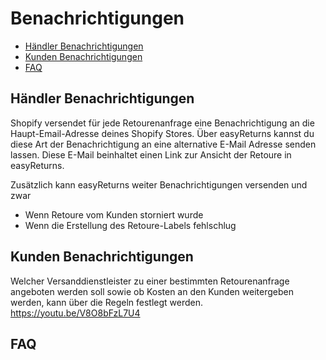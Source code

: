 # Benachrichtigungen

-   [Händler Benachrichtigungen](#merchant)
-   [Kunden Benachrichtigungen](#customer)
-   [FAQ](#faq)

<a name="merchant"></a>

## Händler Benachrichtigungen

Shopify versendet für jede Retourenanfrage eine Benachrichtigung an die Haupt-Email-Adresse deines Shopify Stores. Über easyReturns kannst du diese Art der Benachrichtigung an eine alternative E-Mail Adresse senden lassen. Diese E-Mail beinhaltet einen Link zur Ansicht der Retoure in easyReturns.

Zusätzlich kann easyReturns weiter Benachrichtigungen versenden und zwar

-   Wenn Retoure vom Kunden storniert wurde
-   Wenn die Erstellung des Retoure-Labels fehlschlug

<a name="customer"></a>

## Kunden Benachrichtigungen

Welcher Versanddienstleister zu einer bestimmten Retourenanfrage angeboten werden soll sowie ob Kosten an den Kunden weitergeben werden, kann über die Regeln festlegt werden. <a class="video">https://youtu.be/V8O8bFzL7U4</a>

<a name="faq"></a>

## FAQ

<div class="faq-list">
<dl class="space-y-8">
<div>
<dt><h4></h4></dt>
<dd>
</dd>
</div>
</dl>

</div>
